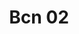 ---
title: Bcn 02
image_primary: img/BCN_02_Aplique_Crema_Estudio_3x3.jpg
description: "Barcelona%20is%20the%20home%20for%20Bover%20and%20inspiration%20for%20much%20of%20our%20lighting.%20BCN%20is%20the%20code%20used%20as%20shorthand%20for%20our%20city%20and%20has%20given%20the%20name%20to%20this%20fixture.%20In%20addition%20to%20the%20brilliant%20lacquered%20version%20of%20BCN%20we%20have%20increased%20this%20family%20to%20include%20a%20discreet%2C%20but%20sophisticated%20sconce%20fusing%20LED%20technology%20with%20our%20hand%20wrapped%20ribbon%20with%20top%20and%20lower%20diffuser%20in%20polycarbonate.%20BCN%20creates%20a%20contemporary%20but%20timeless%20fixture%20suited%20for%20hallways%2C%20vanities%20or%20anywhere%20a%20low%20profile%20sconce%20may%20be%20required.%20Available%20in%202%20sizes%2C%20the%20larger%20having%20also%20a%20fluorescent%20option%20as%20well%20as%20LED.%0A%0A%0A%0A"
designer: Joana Bover
image_thumb: img/BCN_01_Aplique_Blanco_Estudio_1x1.jpg
href: https://www.bover.es/en/lamp/bcn-02/
tags: 
  - bover
  - Wall
  - Indoor
  - indoor-lamps
category: indoor-lamps
subtitle: 
manufacturer: Bover
slug: /manufacturers/bover/indoor-lamps/joana-bover-bcn-02
---